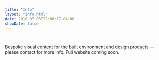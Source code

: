 ```yaml
---
title: "Info"
layout: "info.html"
date: 2018-07-03T22:08:17-04:00
showDate: false
---
```

&nbsp;

Bespoke visual content for the built environment and design products — please contact for more info.
Full website coming soon.

&nbsp;

&nbsp;

&nbsp;

&nbsp;

&nbsp;